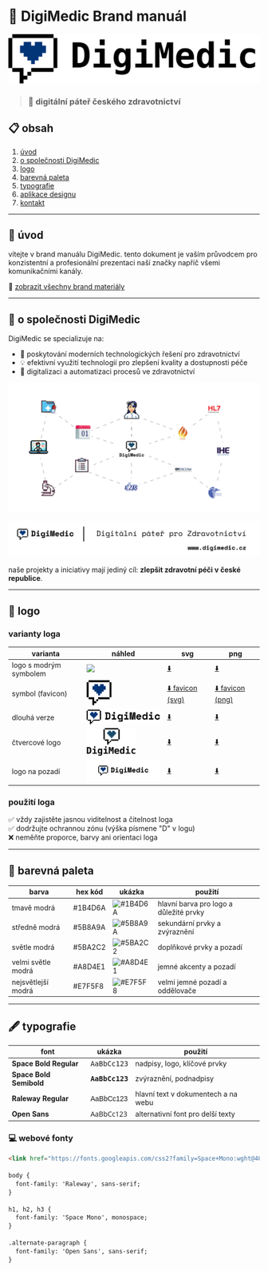 # 🏥 DigiMedic Brand manuál

![DigiMedic Logo](https://github.com/DigiMedic/Brand-manual-DigiMedic/blob/main/Brand%20materials/DigiMedic-logo-long.svg)

> ### 💙 digitální páteř českého zdravotnictví

## 📋 obsah
1. [úvod](#úvod)
2. [o společnosti DigiMedic](#o-společnosti-digimedic)
3. [logo](#logo)
4. [barevná paleta](#barevná-paleta)
5. [typografie](#typografie)
6. [aplikace designu](#aplikace-designu)
7. [kontakt](#kontakt)

---

## 🌟 úvod

vítejte v brand manuálu DigiMedic. tento dokument je vaším průvodcem pro konzistentní a profesionální prezentaci naší značky napříč všemi komunikačními kanály.

📁 [zobrazit všechny brand materiály](https://github.com/DigiMedic/Brand-manual-DigiMedic/tree/main/Brand%20materials)

---

## 🏢 o společnosti DigiMedic

DigiMedic se specializuje na:
- 🚀 poskytování moderních technologických řešení pro zdravotnictví
- 💡 efektivní využití technologií pro zlepšení kvality a dostupnosti péče
- 🔬 digitalizaci a automatizaci procesů ve zdravotnictví

![Interoperabilní síť](https://github.com/DigiMedic/Brand-manual-DigiMedic/blob/main/Brand%20materials/INTEREPROABILNI%20SIT.png)

![Digitální páteř](https://github.com/DigiMedic/Brand-manual-DigiMedic/blob/main/Brand%20materials/digitalni%20oater.svg)

naše projekty a iniciativy mají jediný cíl: **zlepšit zdravotní péči v české republice**.

---

## 🎨 logo

### varianty loga

| varianta | náhled | svg | png |
|----------|--------|-----|-----|
| logo s modrým symbolem | <img src="https://github.com/DigiMedic/Brand-manual-DigiMedic/raw/main/Brand%20materials/logo/png/logo-blue.png" width="100"> | [⬇️](https://github.com/DigiMedic/Brand-manual-DigiMedic/raw/main/Brand%20materials/logo/svg/logo-blue.svg) | [⬇️](https://github.com/DigiMedic/Brand-manual-DigiMedic/raw/main/Brand%20materials/logo/png/logo-blue.png) |
| symbol (favicon) | <img src="https://github.com/DigiMedic/Brand-manual-DigiMedic/blob/main/Brand%20materials/favicon.svg" width="50"> | [⬇️ favicon (svg)](https://github.com/DigiMedic/Brand-manual-DigiMedic/raw/main/Brand%20materials/favicon.svg) | [⬇️ favicon (png)](https://github.com/DigiMedic/Brand-manual-DigiMedic/raw/main/Brand%20materials/favicon.png) |
| dlouhá verze | <img src="https://github.com/DigiMedic/Brand-manual-DigiMedic/raw/main/Brand%20materials/logo%20long.png" width="200"> | [⬇️](https://github.com/DigiMedic/Brand-manual-DigiMedic/raw/main/Brand%20materials/logo%20long.png) | [⬇️](https://github.com/DigiMedic/Brand-manual-DigiMedic/raw/main/Brand%20materials/logo%20long.png) |
| čtvercové logo | <img src="https://github.com/DigiMedic/Brand-manual-DigiMedic/raw/main/Brand%20materials/logo-square.svg" width="100"> | [⬇️](https://github.com/DigiMedic/Brand-manual-DigiMedic/raw/main/Brand%20materials/logo-square.svg) | [⬇️](https://github.com/DigiMedic/Brand-manual-DigiMedic/raw/main/Brand%20materials/logo-square.png) |
| logo na pozadí | <img src="https://github.com/DigiMedic/Brand-manual-DigiMedic/raw/main/Brand%20materials/logo%20lone%20backgroubnd.png" width="200"> | [⬇️](https://github.com/DigiMedic/Brand-manual-DigiMedic/raw/main/Brand%20materials/logo%20lone%20backgroubnd.png) | [⬇️](https://github.com/DigiMedic/Brand-manual-DigiMedic/raw/main/Brand%20materials/logo%20lone%20backgroubnd.png) |


### použití loga
✅ vždy zajistěte jasnou viditelnost a čitelnost loga<br>
✅ dodržujte ochrannou zónu (výška písmene "D" v logu)<br>
❌ neměňte proporce, barvy ani orientaci loga

---

## 🎨 barevná paleta

| barva | hex kód | ukázka | použití |
|-------|---------|--------|---------|
| tmavě modrá | #1B4D6A | ![#1B4D6A](https://via.placeholder.com/50x30/1B4D6A/FFFFFF?text=+) | hlavní barva pro logo a důležité prvky |
| středně modrá | #5B8A9A | ![#5B8A9A](https://via.placeholder.com/50x30/5B8A9A/FFFFFF?text=+) | sekundární prvky a zvýraznění |
| světle modrá | #5BA2C2 | ![#5BA2C2](https://via.placeholder.com/50x30/5BA2C2/FFFFFF?text=+) | doplňkové prvky a pozadí |
| velmi světle modrá | #A8D4E1 | ![#A8D4E1](https://via.placeholder.com/50x30/A8D4E1/000000?text=+) | jemné akcenty a pozadí |
| nejsvětlejší modrá | #E7F5F8 | ![#E7F5F8](https://via.placeholder.com/50x30/E7F5F8/000000?text=+) | velmi jemné pozadí a oddělovače |

---

## 🖋 typografie

| font | ukázka | použití |
|------|--------|---------|
| **Space Bold Regular** | <span style="font-family: 'Space Mono', monospace;">AaBbCc123</span> | nadpisy, logo, klíčové prvky |
| **Space Bold Semibold** | <span style="font-family: 'Space Mono', monospace; font-weight: 600;">AaBbCc123</span> | zvýraznění, podnadpisy |
| **Raleway Regular** | <span style="font-family: raleway, sans-serif;">AaBbCc123</span> | hlavní text v dokumentech a na webu |
| **Open Sans** | <span style="font-family: 'Open Sans', sans-serif;">AaBbCc123</span> | alternativní font pro delší texty |

### 💻 webové fonty

```html
<link href="https://fonts.googleapis.com/css2?family=Space+Mono:wght@400;700&family=Raleway&family=Open+Sans&display=swap" rel="stylesheet">

body {
  font-family: 'Raleway', sans-serif;
}

h1, h2, h3 {
  font-family: 'Space Mono', monospace;
}

.alternate-paragraph {
  font-family: 'Open Sans', sans-serif;
}
